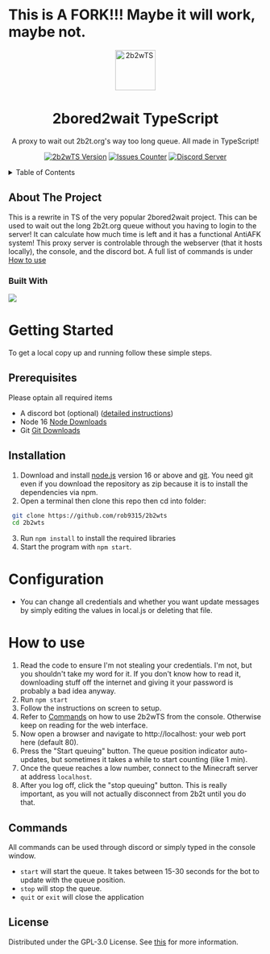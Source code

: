 # This is A FORK!!!  Maybe it will work, maybe not. 

<!-- Logo And Title -->

<p align="center">
  <a href="https://github.com/rob9315/2b2wTS" title="2w2wTS">
    <img src="assets/logo.png" width="80px" alt="2b2wTS"/>
  </a>
</p>
<h1 align="center">2bored2wait TypeScript</h1>
<p align="center">A proxy to wait out 2b2t.org's way too long queue. All made in TypeScript!</p>

<!-- Badges -->

<p align="center">
  <a href="https://github.com/rob9315/2b2wTS/releases"><img alt="2b2wTS Version" src="https://img.shields.io/github/package-json/v/Rob9315/2b2wts?style=for-the-badge"/></a>
  <a href="https://github.com/rob9315/2b2wTS/issues"><img alt="Issues Counter" src="https://img.shields.io/github/issues/rob9315/2b2wts?style=for-the-badge"/></a>
  <a href="https://discord.gg/9ZrXZp7nVj"><img alt="Discord Server" src="https://img.shields.io/badge/dynamic/json?label=Discord&color=7289da&query=%24.presence_count&url=https%3A%2F%2Fdiscordapp.com%2Fapi%2Fguilds%2F879482948099919903%2Fwidget.json&style=for-the-badge"/></a>
  </a>
</p>


<!-- TABLE OF CONTENTS -->
<details>
<summary>Table of Contents</summary><p>

1. [About The Project](#about-the-project)
   - [Built With](#built-with)
2. [Getting Started](#getting-started)
   - [Prerequisites](#prerequisites)
   - [Installation](#installation)
3. [How to use](#how-to-use)
   - [Commands](#commands)
4. [Configuration](#configuration)
  
</p></details>

<!-- ABOUT THE PROJECT -->

## About The Project

This is a rewrite in TS of the very popular 2bored2wait project. This can be used to wait out the long 2b2t.org queue without you having to login to the server! It can calculate how much time is left and it has a functional AntiAFK system! This proxy server is controlable through the webserver (that it hosts locally), the console, and the discord bot. A full list of commands is under [How to use](#how-to-use)

### Built With

<a href="https://github.com/rob9315/2b2wTS">
  <img align="center" src="https://github-readme-stats.vercel.app/api/top-langs/?username=rob9315&repo=2b2wTS&layout=compact&hide_title=true" />
</a>


<!-- GETTING STARTED -->

# Getting Started

To get a local copy up and running follow these simple steps.

## Prerequisites

Please optain all required items

- A discord bot (optional) ([detailed instructions](https://discordpy.readthedocs.io/en/stable/discord.html))
- Node 16 [Node Downloads](https://nodejs.org/)
- Git [Git Downloads](https://git-scm.com/downloads)

## Installation

1. Download and install [node.js](https://nodejs.org/) version 16 or above and [git](https://git-scm.com). You need git even if you download the repository as zip because it is to install the dependencies via npm.
2. Open a terminal then clone this repo then cd into folder:
```sh
 git clone https://github.com/rob9315/2b2wts
 cd 2b2wts
```
3. Run `npm install` to install the required libraries
4. Start the program with `npm start`.


# Configuration

- You can change all credentials and whether you want update messages by simply editing the values in local.js or deleting that file.

# How to use

1. Read the code to ensure I'm not stealing your credentials. I'm not, but you shouldn't take my word for it. If you don't know how to read it, downloading stuff off the internet and giving it your password is probably a bad idea anyway.
2. Run `npm start`
3. Follow the instructions on screen to setup.
4. Refer to [Commands](#commands) on how to use 2b2wTS from the console. Otherwise keep on reading for the web interface.
5. Now open a browser and navigate to http://localhost: your web port here (default 80).
6. Press the "Start queuing" button. The queue position indicator auto-updates, but sometimes it takes a while to start counting (like 1 min).
7. Once the queue reaches a low number, connect to the Minecraft server at address `localhost`.
8. After you log off, click the "stop queuing" button. This is really important, as you will not actually disconnect from 2b2t until you do that.

## Commands

All commands can be used through discord or simply typed in the console window.

- `start` will start the queue. It takes between 15-30 seconds for the bot to update with the queue position.
- `stop` will stop the queue.
- `quit` or `exit` will close the application

<!-- CONTRIBUTING -->


## License

Distributed under the GPL-3.0 License. See [this](LICENSE) for more information.



